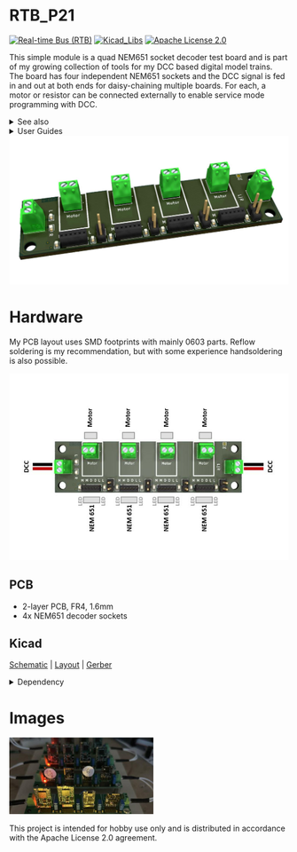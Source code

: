 # RTB_P21
[![Real-time Bus (RTB)](https://img.shields.io/badge/RTB_Project-FF6699)](https://www.rtb4dcc.de)
[![Kicad_Libs](https://img.shields.io/badge/Kicad_Libs-29C7FF)](https://github.com/git4dcc/RTB_SamacSys)
[![Apache License 2.0](https://img.shields.io/badge/license-Apache%20License%202.0-lightgray)](https://www.apache.org/licenses/LICENSE-2.0)

This simple module is a quad NEM651 socket decoder test board and is part of my growing collection of tools for my DCC based digital model trains. The board has four independent NEM651 sockets and the DCC signal is fed in and out at both ends for daisy-chaining multiple boards. For each, a motor or resistor can be connected externally to enable service mode programming with DCC.

<details>
<summary>See also</summary>

- [RTB_P24](https://github.com/git4dcc/RTB_P24)

</details>

<details>
<summary>User Guides</summary>

- User Guide - DE
- User Guide - EN

</details>

<img src=supplemental/images/P21_main.jpg>

# Hardware
My PCB layout uses SMD footprints with mainly 0603 parts. Reflow soldering is my recommendation, but with some experience handsoldering is also possible.

<img src=supplemental/images/P21_top_connect.jpg>

## PCB
- 2-layer PCB, FR4, 1.6mm
- 4x NEM651 decoder sockets

## Kicad
[Schematic](doc/P21_schematic.pdf) | [Layout](doc/P21_layout.pdf) | [Gerber](gerber/P21_0.zip)

<details>
<summary>Dependency</summary>
<br>

:yellow_circle: Requires my Kicad project library [RTB_SamacSys](https://github.com/git4dcc/RTB_SamacSys) in the same directory tree.

</details>

# Images
<img src=supplemental/images/P21_usecase.jpg width=260>

This project is intended for hobby use only and is distributed in accordance with the Apache License 2.0 agreement.
